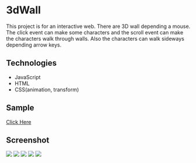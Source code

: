 # 3dWall
This project is for an interactive web. There are 3D wall depending a mouse. The click event can make some characters and the scroll event can make the characters walk through walls.
Also the characters can walk sideways depending arrow keys.

## Technologies
* JavaScript
* HTML
* CSS(animation, transform)

## Sample
<a href="https://songdoing.github.io/3dWall/"> Click Here </a>

## Screenshot
<img src="https://user-images.githubusercontent.com/48890162/88126877-7963a200-cba0-11ea-820d-917887a1d0af.png">
<img src="https://user-images.githubusercontent.com/48890162/88126881-7bc5fc00-cba0-11ea-8548-f507ba193e88.png">
<img src="https://user-images.githubusercontent.com/48890162/88126885-7d8fbf80-cba0-11ea-9958-2cccae2be87a.png">
<img src="https://user-images.githubusercontent.com/48890162/88126889-7f598300-cba0-11ea-96f8-8a8dda0654f4.png">
<img src="https://user-images.githubusercontent.com/48890162/88126894-82547380-cba0-11ea-94cd-10c6dd243f10.png">
